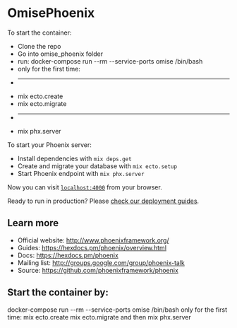 


# OmisePhoenix

To start the container:
  * Clone the repo
  * Go into omise_phoenix folder
  * run: docker-compose run --rm --service-ports omise /bin/bash
  * only for the first time:
  * ---
  * mix ecto.create
  * mix ecto.migrate
  * ---
  * mix phx.server

To start your Phoenix server:

  * Install dependencies with `mix deps.get`
  * Create and migrate your database with `mix ecto.setup`
  * Start Phoenix endpoint with `mix phx.server`

Now you can visit [`localhost:4000`](http://localhost:4000) from your browser.

Ready to run in production? Please [check our deployment guides](https://hexdocs.pm/phoenix/deployment.html).

## Learn more

  * Official website: http://www.phoenixframework.org/
  * Guides: https://hexdocs.pm/phoenix/overview.html
  * Docs: https://hexdocs.pm/phoenix
  * Mailing list: http://groups.google.com/group/phoenix-talk
  * Source: https://github.com/phoenixframework/phoenix

## Start the container by:

docker-compose run --rm --service-ports omise /bin/bash
only for the first time:
mix ecto.create
mix ecto.migrate
and then mix phx.server
